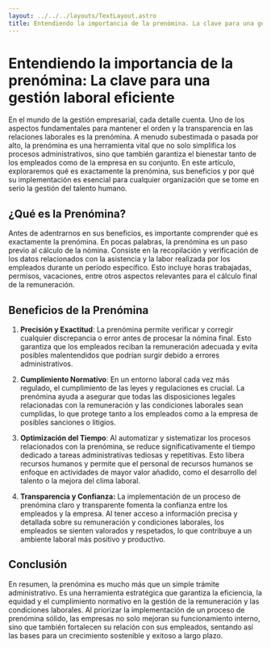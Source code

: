 ```yaml
---
layout: ../../../layouts/TextLayout.astro
title: Entendiendo la importancia de la prenómina. La clave para una gestión laboral eficiente
---
```

# Entendiendo la importancia de la prenómina: La clave para una gestión laboral eficiente

En el mundo de la gestión empresarial, cada detalle cuenta. Uno de los aspectos fundamentales para mantener el orden y la transparencia en las relaciones laborales es la prenómina. A menudo subestimada o pasada por alto, la prenómina es una herramienta vital que no solo simplifica los procesos administrativos, sino que también garantiza el bienestar tanto de los empleados como de la empresa en su conjunto. En este artículo, exploraremos qué es exactamente la prenómina, sus beneficios y por qué su implementación es esencial para cualquier organización que se tome en serio la gestión del talento humano.

## ¿Qué es la Prenómina?

Antes de adentrarnos en sus beneficios, es importante comprender qué es exactamente la prenómina. En pocas palabras, la prenómina es un paso previo al cálculo de la nómina. Consiste en la recopilación y verificación de los datos relacionados con la asistencia y la labor realizada por los empleados durante un período específico. Esto incluye horas trabajadas, permisos, vacaciones, entre otros aspectos relevantes para el cálculo final de la remuneración.

## Beneficios de la Prenómina

1. **Precisión y Exactitud**: La prenómina permite verificar y corregir cualquier discrepancia o error antes de procesar la nómina final. Esto garantiza que los empleados reciban la remuneración adecuada y evita posibles malentendidos que podrían surgir debido a errores administrativos.

2. **Cumplimiento Normativo**: En un entorno laboral cada vez más regulado, el cumplimiento de las leyes y regulaciones es crucial. La prenómina ayuda a asegurar que todas las disposiciones legales relacionadas con la remuneración y las condiciones laborales sean cumplidas, lo que protege tanto a los empleados como a la empresa de posibles sanciones o litigios.

3. **Optimización del Tiempo**: Al automatizar y sistematizar los procesos relacionados con la prenómina, se reduce significativamente el tiempo dedicado a tareas administrativas tediosas y repetitivas. Esto libera recursos humanos y permite que el personal de recursos humanos se enfoque en actividades de mayor valor añadido, como el desarrollo del talento o la mejora del clima laboral.

4. **Transparencia y Confianza:** La implementación de un proceso de prenómina claro y transparente fomenta la confianza entre los empleados y la empresa. Al tener acceso a información precisa y detallada sobre su remuneración y condiciones laborales, los empleados se sienten valorados y respetados, lo que contribuye a un ambiente laboral más positivo y productivo.

## Conclusión

En resumen, la prenómina es mucho más que un simple trámite administrativo. Es una herramienta estratégica que garantiza la eficiencia, la equidad y el cumplimiento normativo en la gestión de la remuneración y las condiciones laborales. Al priorizar la implementación de un proceso de prenómina sólido, las empresas no solo mejoran su funcionamiento interno, sino que también fortalecen su relación con sus empleados, sentando así las bases para un crecimiento sostenible y exitoso a largo plazo.